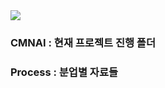 <img src="https://capsule-render.vercel.app/api?type=wave&color=FFFFFFFF&height=300&section=header&text=CMNAI&fontSize=90" />

### CMNAI : 현재 프로젝트 진행 폴더
### Process : 분업별 자료들
